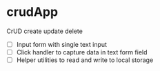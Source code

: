 # crudApp
CrUD create update delete

- [ ] Input form with single text input
- [ ] Click handler to capture data in text form field
- [ ] Helper utilities to read and write to local storage
